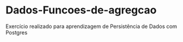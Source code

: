 # Dados-Funcoes-de-agregcao
Exercício realizado para aprendizagem de Persistência de Dados com Postgres 
